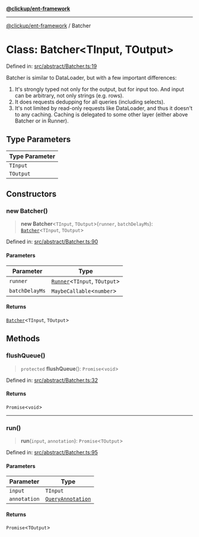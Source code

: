 [**@clickup/ent-framework**](../README.md)

***

[@clickup/ent-framework](../globals.md) / Batcher

# Class: Batcher\<TInput, TOutput\>

Defined in: [src/abstract/Batcher.ts:19](https://github.com/clickup/ent-framework/blob/master/src/abstract/Batcher.ts#L19)

Batcher is similar to DataLoader, but with a few important differences:
1. It's strongly typed not only for the output, but for input too. And input
   can be arbitrary, not only strings (e.g. rows).
2. It does requests dedupping for all queries (including selects).
3. It's not limited by read-only requests like DataLoader, and thus it
   doesn't to any caching. Caching is delegated to some other layer (either
   above Batcher or in Runner).

## Type Parameters

| Type Parameter |
| ------ |
| `TInput` |
| `TOutput` |

## Constructors

### new Batcher()

> **new Batcher**\<`TInput`, `TOutput`\>(`runner`, `batchDelayMs`): [`Batcher`](Batcher.md)\<`TInput`, `TOutput`\>

Defined in: [src/abstract/Batcher.ts:90](https://github.com/clickup/ent-framework/blob/master/src/abstract/Batcher.ts#L90)

#### Parameters

| Parameter | Type |
| ------ | ------ |
| `runner` | [`Runner`](Runner.md)\<`TInput`, `TOutput`\> |
| `batchDelayMs` | `MaybeCallable`\<`number`\> |

#### Returns

[`Batcher`](Batcher.md)\<`TInput`, `TOutput`\>

## Methods

### flushQueue()

> `protected` **flushQueue**(): `Promise`\<`void`\>

Defined in: [src/abstract/Batcher.ts:32](https://github.com/clickup/ent-framework/blob/master/src/abstract/Batcher.ts#L32)

#### Returns

`Promise`\<`void`\>

***

### run()

> **run**(`input`, `annotation`): `Promise`\<`TOutput`\>

Defined in: [src/abstract/Batcher.ts:95](https://github.com/clickup/ent-framework/blob/master/src/abstract/Batcher.ts#L95)

#### Parameters

| Parameter | Type |
| ------ | ------ |
| `input` | `TInput` |
| `annotation` | [`QueryAnnotation`](../interfaces/QueryAnnotation.md) |

#### Returns

`Promise`\<`TOutput`\>
